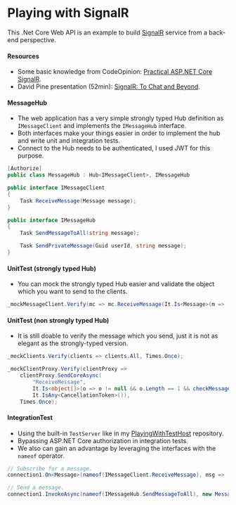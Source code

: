 # Playing with SignalR

This .Net Core Web API is an example to build [SignalR](https://docs.microsoft.com/en-ie/aspnet/core/signalr/introduction?view=aspnetcore-3.0) service from a back-end perspective.

#### Resources
- Some basic knowledge from CodeOpinion: [Practical ASP.NET Core SignalR](https://codeopinion.com/practical-asp-net-core-signalr/).
- David Pine presentation (52min): [SignalR: To Chat and Beyond](https://www.youtube.com/watch?v=i3RXbOY6-0I).

#### MessageHub
- The web application has a very simple strongly typed Hub definition as `IMessageClient` and implements the `IMessageHub` interface.
- Both interfaces make your things easier in order to implement the hub and write unit and integration tests.
- Connect to the Hub needs to be authenticated, I used JWT for this purpose.

```csharp
[Authorize]
public class MessageHub : Hub<IMessageClient>, IMessageHub
```

```csharp
public interface IMessageClient
{
    Task ReceiveMessage(Message message);
}
```

```csharp
public interface IMessageHub
{
    Task SendMessageToAll(string message);

    Task SendPrivateMessage(Guid userId, string message);
}
```

#### UnitTest (strongly typed Hub)
- You can mock the strongly typed Hub easier and validate the object which you want to send to the clients.

```csharp
_mockMessageClient.Verify(mc => mc.ReceiveMessage(It.Is<Message>(m => ..., Times.Once);
```

#### UnitTest (non strongly typed Hub)
- It is still doable to verify the message which you send, just it is not as elegant as the strongly-typed version.

```csharp
_mockClients.Verify(clients => clients.All, Times.Once);

_mockClientProxy.Verify(clientProxy =>
    clientProxy.SendCoreAsync(
        "ReceiveMessage",
        It.Is<object[]>(o => o != null && o.Length == 1 && checkMessage(o[0] as Message)),
        It.IsAny<CancellationToken>()),
    Times.Once);
```

#### IntegrationTest
- Using the built-in `TestServer` like in my [PlayingWithTestHost](https://github.com/19balazs86/PlayingWithTestHost) repository.
- Bypassing ASP.NET Core authorization in integration tests.
- We also can gain an advantage by leveraging the interfaces with the `nameof` operator.

```csharp
// Subscribe for a message.
connection1.On<Message>(nameof(IMessageClient.ReceiveMessage), msg => ...);

// Send a message.
connection1.InvokeAsync(nameof(IMessageHub.SendMessageToAll), new Message(...));
```